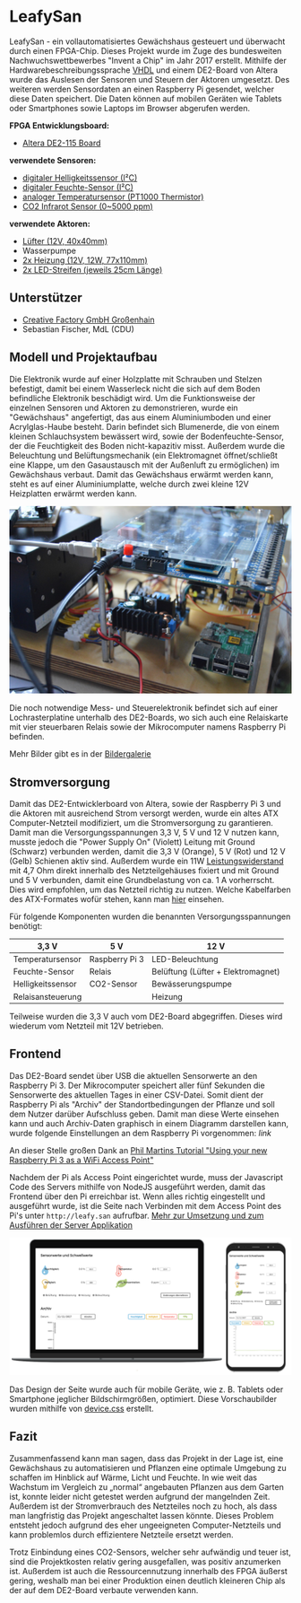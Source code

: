 # LeafySan

LeafySan - ein vollautomatisiertes Gewächshaus gesteuert und überwacht durch einen FPGA-Chip. Dieses Projekt wurde im Zuge des bundesweiten Nachwuchswettbewerbes "Invent a Chip" im Jahr 2017 erstellt. Mithilfe der Hardwarebeschreibungssprache [VHDL](https://de.wikipedia.org/wiki/Very_High_Speed_Integrated_Circuit_Hardware_Description_Language) und einem DE2-Board von Altera wurde das Auslesen der Sensoren und Steuern der Aktoren umgesetzt. Des weiteren werden Sensordaten an einen Raspberry Pi gesendet, welcher diese Daten speichert. Die Daten können auf mobilen Geräten wie Tablets oder Smartphones sowie Laptops im Browser abgerufen werden.

__FPGA Entwicklungsboard:__
* [Altera DE2-115 Board](http://www.terasic.com.tw/cgi-bin/page/archive.pl?Language=English&No=502)

__verwendete Sensoren:__
* [digitaler Helligkeitssensor (I²C)](http://wiki.seeed.cc/Grove-Digital_Light_Sensor/)
* [digitaler Feuchte-Sensor (I²C)](https://www.tindie.com/products/miceuz/i2c-soil-moisture-sensor/)
* [analoger Temperatursensor (PT1000 Thermistor)](https://www.reichelt.de/Sensorik-SMD-bedrahtet-/PCA-1-1505-10/3/index.html?ACTION=3&LA=446&ARTICLE=85054&GROUPID=8097&artnr=PCA+1.1505+10&SEARCH=PCA%2B1.1505%2B10)
* [CO2 Infrarot Sensor (0~5000 ppm)](http://www.komputer.de/zen/index.php?main_page=product_info&cPath=24&products_id=424)

__verwendete Aktoren:__
* [Lüfter (12V, 40x40mm)](https://www.reichelt.de/Luefter/FAN-ML-4010-12-S/3/index.html?ACTION=3&LA=446&ARTICLE=110411&GROUPID=7775&artnr=FAN-ML+4010-12+S&SEARCH=FAN-ML%2B4010-12%2BS)
* Wasserpumpe
* [2x Heizung (12V, 12W, 77x110mm)](https://www.conrad.de/de/polyester-heizfolie-selbstklebend-12-vdc-12-vac-12-w-schutzart-ipx4-l-x-b-110-mm-x-77-mm-thermo-532878.html)
* [2x LED-Streifen (jeweils 25cm Länge)](http://www.ledlager.de/led-streifen)

## Unterstützer

- [Creative Factory GmbH Großenhain](http://creative-factory-gmbh.de/)
- Sebastian Fischer, MdL (CDU)


## Modell und Projektaufbau

Die Elektronik wurde auf einer Holzplatte mit Schrauben und Stelzen befestigt, damit bei einem Wasserleck nicht die sich auf dem Boden befindliche Elektronik beschädigt wird. Um die Funktionsweise der einzelnen Sensoren und Aktoren zu demonstrieren, wurde ein "Gewächshaus" angefertigt, das aus einem Aluminiumboden und einer Acrylglas-Haube besteht. Darin befindet sich Blumenerde, die von einem kleinen Schlauchsystem bewässert wird, sowie der Bodenfeuchte-Sensor, der die Feuchtigkeit des Boden nicht-kapazitiv misst. Außerdem wurde die Beleuchtung und Belüftungsmechanik (ein Elektromagnet öffnet/schließt eine Klappe, um den Gasaustausch mit der Außenluft zu ermöglichen) im Gewächshaus verbaut. Damit das Gewächshaus erwärmt werden kann, steht es auf einer Aluminiumplatte, welche durch zwei kleine 12V Heizplatten erwärmt werden kann.

![Bild](dokumentation/bilder/modell_links.jpg)

Die noch notwendige Mess- und Steuerelektronik befindet sich auf einer Lochrasterplatine unterhalb des DE2-Boards, wo sich auch eine Relaiskarte mit vier steuerbaren Relais sowie der Mikrocomputer namens Raspberry Pi befinden.

Mehr Bilder gibt es in der [Bildergalerie](dokumentation/gallerie.md)


## Stromversorgung

Damit das DE2-Entwicklerboard von Altera, sowie der Raspberry Pi 3 und die Aktoren mit ausreichend Strom versorgt werden, wurde ein altes ATX Computer-Netzteil modifiziert, um die Stromversorgung zu garantieren. Damit man die Versorgungsspannungen 3,3 V, 5 V und 12 V nutzen kann, musste jedoch die "Power Supply On" (Violett) Leitung mit Ground (Schwarz) verbunden werden, damit die 3,3 V (Orange), 5 V (Rot) und 12 V (Gelb) Schienen aktiv sind. Außerdem wurde ein 11W [Leistungswiderstand](https://www.reichelt.de/11-Watt-axial/11W-AXIAL-4-7/3/index.html?ACTION=3&LA=446&ARTICLE=1524&GROUPID=3120&artnr=11W+AXIAL+4%2C7&SEARCH=11W%2BAXIAL%2B4%252C7) mit 4,7 Ohm direkt innerhalb des Netzteilgehäuses fixiert und mit Ground und 5 V verbunden, damit eine Grundbelastung von ca. 1 A vorherrscht. Dies wird empfohlen, um das Netzteil richtig zu nutzen.
Welche Kabelfarben des ATX-Formates wofür stehen, kann man [hier](https://de.wikipedia.org/wiki/ATX-Format#Pinbelegung) einsehen.

Für folgende Komponenten wurden die benannten Versorgungsspannungen benötigt:

|    3,3 V                |     5 V         |    12 V                            |
|-------------------------|-----------------|------------------------------------|
| Temperatursensor        | Raspberry Pi 3  | LED-Beleuchtung                    |
| Feuchte-Sensor          | Relais          | Belüftung (Lüfter + Elektromagnet) |
| Helligkeitssensor       | CO2-Sensor      | Bewässerungspumpe                  |
| Relaisansteuerung       |                 | Heizung                            |

Teilweise wurden die 3,3 V auch vom DE2-Board abgegriffen. Dieses wird wiederum vom Netzteil mit 12V betrieben.


## Frontend

Das DE2-Board sendet über USB die aktuellen Sensorwerte an den Raspberry Pi 3. Der Mikrocomputer speichert aller fünf Sekunden die Sensorwerte des aktuellen Tages in einer CSV-Datei. Somit dient der Raspberry Pi als "Archiv" der Standortbedingungen der Pflanze und soll dem Nutzer darüber Aufschluss geben.
Damit man diese Werte einsehen kann und auch Archiv-Daten graphisch in einem Diagramm darstellen kann, wurde folgende Einstellungen an dem Raspberry Pi vorgenommen: *link*

An dieser Stelle großen Dank an [Phil Martins Tutorial "Using your new Raspberry Pi 3 as a WiFi Access Point"](https://frillip.com/using-your-raspberry-pi-3-as-a-wifi-access-point-with-hostapd/)

Nachdem der Pi als Access Point eingerichtet wurde, muss der Javascript Code des Servers mithilfe von NodeJS ausgeführt werden, damit das Frontend über den Pi erreichbar ist. Wenn alles richtig eingestellt und ausgeführt wurde, ist die Seite nach Verbinden mit dem Access Point des Pi's unter `http://leafy.san` aufrufbar. [Mehr zur Umsetzung und zum Ausführen der Server Applikation](dokumentation/frontend.md)


![Desktop Ansicht und mobile Ansicht im Vergleich](dokumentation/bilder/frontend.png)

Das Design der Seite wurde auch für mobile Geräte, wie z. B. Tablets oder Smartphone jeglicher Bildschirmgrößen, optimiert. Diese Vorschaubilder wurden mithilfe von [device.css](https://github.com/picturepan2/devices.css) erstellt.


## Fazit

Zusammenfassend kann man sagen, dass das Projekt in der Lage ist, eine Gewächshaus zu automatisieren und Pflanzen eine optimale Umgebung zu schaffen im Hinblick auf Wärme, Licht und Feuchte. In wie weit das Wachstum im Vergleich zu „normal“ angebauten Pflanzen aus dem Garten ist, konnte leider nicht getestet werden aufgrund der mangelnden Zeit. Außerdem ist der Stromverbrauch des Netzteiles noch zu hoch, als dass man langfristig das Projekt angeschaltet lassen könnte. Dieses Problem entsteht jedoch aufgrund des eher ungeeigneten Computer-Netzteils und kann problemlos durch effizientere Netzteile ersetzt werden.

Trotz Einbindung eines CO2-Sensors, welcher sehr aufwändig und teuer ist, sind die Projektkosten relativ gering ausgefallen, was positiv anzumerken ist. Außerdem ist auch die Ressourcennutzung innerhalb des FPGA äußerst gering, weshalb man bei einer Produktion einen deutlich kleineren Chip als der auf dem DE2-Board verbaute verwenden kann.

